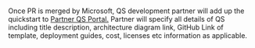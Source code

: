 <br>
<p>Once PR is merged by Microsoft, QS development partner will add  up the quickstart to <a href="https://partnerquickstarts.azurewebsites.net/">Partner QS Portal.</a>&nbsp;Partner will specify all details of QS  including title description, architecture diagram link, GitHub Link of template,  deployment guides, cost, licenses etc information as applicable. </a></p>
